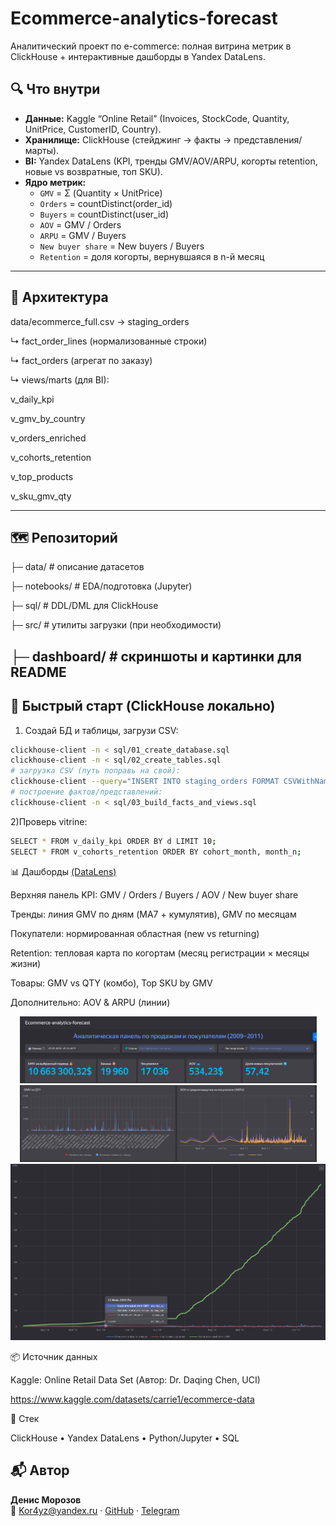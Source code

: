 # Ecommerce-analytics-forecast

Аналитический проект по e-commerce: полная витрина метрик в ClickHouse + интерактивные дашборды в Yandex DataLens.

## 🔍 Что внутри

- **Данные:** Kaggle “Online Retail” (Invoices, StockCode, Quantity, UnitPrice, CustomerID, Country).
- **Хранилище:** ClickHouse (стейджинг → факты → представления/марты).
- **BI:** Yandex DataLens (KPI, тренды GMV/AOV/ARPU, когорты retention, новые vs возвратные, топ SKU).
- **Ядро метрик:**
  - `GMV` = Σ (Quantity × UnitPrice)
  - `Orders` = countDistinct(order_id)
  - `Buyers` = countDistinct(user_id)
  - `AOV` = GMV / Orders
  - `ARPU` = GMV / Buyers
  - `New buyer share` = New buyers / Buyers
  - `Retention` = доля когорты, вернувшаяся в n-й месяц
---
## 🧱 Архитектура
data/ecommerce_full.csv → staging_orders

↳ fact_order_lines (нормализованные строки)

↳ fact_orders (агрегат по заказу)

↳ views/marts (для BI):

v_daily_kpi

v_gmv_by_country

v_orders_enriched

v_cohorts_retention

v_top_products

v_sku_gmv_qty

---
## 🗺️ Репозиторий

├─ data/ # описание датасетов

├─ notebooks/ # EDA/подготовка (Jupyter)

├─ sql/ # DDL/DML для ClickHouse 

├─ src/ # утилиты загрузки (при необходимости)

├─ dashboard/ # скриншоты и картинки для README
---


## 🚀 Быстрый старт (ClickHouse локально)

1) Создай БД и таблицы, загрузи CSV:

```bash
clickhouse-client -n < sql/01_create_database.sql
clickhouse-client -n < sql/02_create_tables.sql
# загрузка CSV (путь поправь на свой):
clickhouse-client --query="INSERT INTO staging_orders FORMAT CSVWithNames" < data/ecommerce_full.csv
# построение фактов/представлений:
clickhouse-client -n < sql/03_build_facts_and_views.sql
```
2)Проверь vitrine:
```bash
SELECT * FROM v_daily_kpi ORDER BY d LIMIT 10;
SELECT * FROM v_cohorts_retention ORDER BY cohort_month, month_n;
```
📊 Дашборды [(DataLens)](https://datalens.ru/r19wac3nqtz0c?_no_controls=1&state=7a421f30208&_theme=dark)

Верхняя панель KPI: GMV / Orders / Buyers / AOV / New buyer share

Тренды: линия GMV по дням (MA7 + кумулятив), GMV по месяцам

Покупатели: нормированная областная (new vs returning)

Retention: тепловая карта по когортам (месяц регистрации × месяцы жизни)

Товары: GMV vs QTY (комбо), Top SKU by GMV

Дополнительно: AOV & ARPU (линии)

<p align="center">
  <img src="dashboard/KPI.png" alt="Основные KPI по travel" width="475"/>
  <img src="dashboard/ARPU.png" alt="Суммарный анализ" width="475"/>
  <img src="dashboard/GVM по дням.png" alt="GVM" width="550"/>
</p>


📦 Источник данных

Kaggle: Online Retail Data Set (Автор: Dr. Daqing Chen, UCI)

https://www.kaggle.com/datasets/carrie1/ecommerce-data

🧰 Стек

ClickHouse • Yandex DataLens • Python/Jupyter • SQL

## 📬 Автор
**Денис Морозов**  
📧 Kor4yz@yandex.ru · [GitHub](https://github.com/Kor4yz) · [Telegram](https://t.me/kor4yz)
